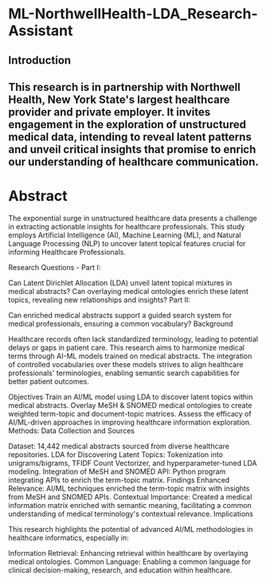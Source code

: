 # ML-NorthwellHealth-LDA_Research-Assistant


## Introduction

## This research is in partnership with Northwell Health, New York State's largest healthcare provider and private employer. It invites engagement in the exploration of unstructured medical data, intending to reveal latent patterns and unveil critical insights that promise to enrich our understanding of healthcare communication.

# Abstract

The exponential surge in unstructured healthcare data presents a challenge in extracting actionable insights for healthcare professionals. This study employs Artificial Intelligence (AI), Machine Learning (ML), and Natural Language Processing (NLP) to uncover latent topical features crucial for informing Healthcare Professionals.

Research Questions - 
Part I:

Can Latent Dirichlet Allocation (LDA) unveil latent topical mixtures in medical abstracts?
Can overlaying medical ontologies enrich these latent topics, revealing new relationships and insights?
Part II:

Can enriched medical abstracts support a guided search system for medical professionals, ensuring a common vocabulary?
Background

Healthcare records often lack standardized terminology, leading to potential delays or gaps in patient care. This research aims to harmonize medical terms through AI-ML models trained on medical abstracts. The integration of controlled vocabularies over these models strives to align healthcare professionals' terminologies, enabling semantic search capabilities for better patient outcomes.

Objectives
Train an AI/ML model using LDA to discover latent topics within medical abstracts.
Overlay MeSH & SNOMED medical ontologies to create weighted term-topic and document-topic matrices.
Assess the efficacy of AI/ML-driven approaches in improving healthcare information exploration.
Methods: Data Collection and Sources

Dataset: 14,442 medical abstracts sourced from diverse healthcare repositories.
LDA for Discovering Latent Topics: Tokenization into unigrams/bigrams, TFIDF Count Vectorizer, and hyperparameter-tuned LDA modeling.
Integration of MeSH and SNOMED API: Python program integrating APIs to enrich the term-topic matrix.
Findings
Enhanced Relevance: AI/ML techniques enriched the term-topic matrix with insights from MeSH and SNOMED APIs.
Contextual Importance: Created a medical information matrix enriched with semantic meaning, facilitating a common understanding of medical terminology's contextual relevance.
Implications

This research highlights the potential of advanced AI/ML methodologies in healthcare informatics, especially in:

Information Retrieval: Enhancing retrieval within healthcare by overlaying medical ontologies.
Common Language: Enabling a common language for clinical decision-making, research, and education within healthcare.

